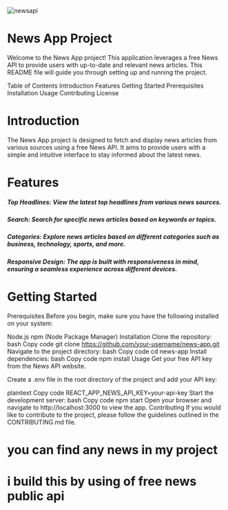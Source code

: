 ![newsapi](https://github.com/yonas-fsaha/news-api-with-nodejs/assets/104067688/eb911bf6-821c-454b-ac92-35bdae2046d1)
# News App Project
Welcome to the News App project! This application leverages a free News API to provide users with up-to-date and relevant news articles. This README file will guide you through setting up and running the project.

Table of Contents
Introduction
Features
Getting Started
Prerequisites
Installation
Usage
Contributing
License
# Introduction
The News App project is designed to fetch and display news articles from various sources using a free News API. It aims to provide users with a simple and intuitive interface to stay informed about the latest news.

# Features
##### Top Headlines: View the latest top headlines from various news sources.
##### Search: Search for specific news articles based on keywords or topics.
##### Categories: Explore news articles based on different categories such as business, technology, sports, and more.
##### Responsive Design: The app is built with responsiveness in mind, ensuring a seamless experience across different devices.

# Getting Started
Prerequisites
Before you begin, make sure you have the following installed on your system:

Node.js
npm (Node Package Manager)
Installation
Clone the repository:
bash
Copy code
git clone https://github.com/your-username/news-app.git
Navigate to the project directory:
bash
Copy code
cd news-app
Install dependencies:
bash
Copy code
npm install
Usage
Get your free API key from the News API website.

Create a .env file in the root directory of the project and add your API key:

plaintext
Copy code
REACT_APP_NEWS_API_KEY=your-api-key
Start the development server:
bash
Copy code
npm start
Open your browser and navigate to http://localhost:3000 to view the app.
Contributing
If you would like to contribute to the project, please follow the guidelines outlined in the CONTRIBUTING.md file.

# you can find any news in my project
# i build this by using of free news public api
